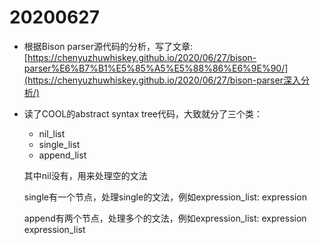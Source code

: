 # 20200627

- 根据Bison parser源代码的分析，写了文章: [https://chenyuzhuwhiskey.github.io/2020/06/27/bison-parser%E6%B7%B1%E5%85%A5%E5%88%86%E6%9E%90/](https://chenyuzhuwhiskey.github.io/2020/06/27/bison-parser深入分析/) 

- 读了COOL的abstract syntax tree代码，大致就分了三个类：

  - nil_list
  - single_list
  - append_list

  其中nil没有，用来处理空的文法

  single有一个节点，处理single的文法，例如expression_list: expression

  append有两个节点，处理多个的文法，例如expression_list: expression expression_list

  